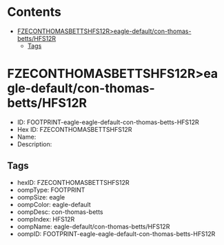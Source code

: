 



Contents
========

* [FZECONTHOMASBETTSHFS12R>eagle-default/con-thomas-betts/HFS12R](#fzeconthomasbettshfs12reagle-defaultcon-thomas-bettshfs12r)
	* [Tags](#tags)

# FZECONTHOMASBETTSHFS12R>eagle-default/con-thomas-betts/HFS12R

- ID: FOOTPRINT-eagle-eagle-default-con-thomas-betts-HFS12R
- Hex ID: FZECONTHOMASBETTSHFS12R
- Name: 
- Description: 

## Tags

- hexID: FZECONTHOMASBETTSHFS12R
- oompType: FOOTPRINT
- oompSize: eagle
- oompColor: eagle-default
- oompDesc: con-thomas-betts
- oompIndex: HFS12R
- oompName: eagle-default/con-thomas-betts/HFS12R
- oompID: FOOTPRINT-eagle-eagle-default-con-thomas-betts-HFS12R
